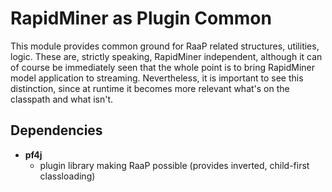 # RapidMiner as Plugin Common

This module provides common ground for RaaP related structures, utilities, logic.
These are, strictly speaking, RapidMiner independent, although it can of course be immediately seen that the whole point is to bring RapidMiner model application to streaming.
Nevertheless, it is important to see this distinction, since at runtime it becomes more relevant what's on the classpath and what isn't.

## Dependencies

* __pf4j__
  * plugin library making RaaP possible (provides inverted, child-first classloading)